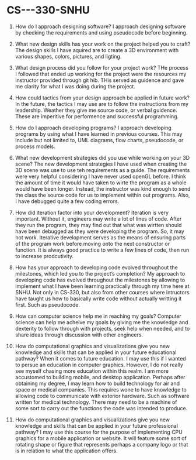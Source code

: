 # CS---330-SNHU

1. How do I approach designing software?
I approach designing software by checking the requirements and using pseudocode before beginning.

2. What new design skills has your work on the project helped you to craft?
The design skills I have aquired are to create a 3D environment with various shapes, colors, pictures, and ligting.

3. What design process did you follow for your project work?
THe process I followed that ended up working for the project were the resources my instructor provided through git hib. THis served as guidence and gave me clarity for what I was doing during the project.

4. How could tactics from your design approach be applied in future work?
In the future, the tactics I may use are to follow the instructions from my leadership. Weather they give me source code, or verbal guidence. These are imperitive for performence and successful programming. 

5. How do I approach developing programs?
I approach developing programs by using what I have learned in previous courses. This may include but not limited to, UML diagrams, flow charts, pseudocode, or process models. 

6. What new development strategies did you use while working on your 3D scene?
The new development strategies I have used when creating the 3D scene was use to use teh requirements as a guide. The requirements were very helpful considering I have never used openGL before. I think the amount of time it would have taken to wirte the program as a whole would have been longer. Instead, the instructor was kind enough to send the class the source code for us to implement within out programs. Also, I have debugged quite a few coding errors.


7. How did iteration factor into your development?
Iteration is very important. Without it, engineers may write a lot of lines of code. After they run the program, they may find out that what was wirtten should have been debugged as they were developing the program. So, it may not work. Iterative development serves as the means of ensuring parts of the program work before moving onto the next constructor or function. It is always good practice to write a few lines of code, then run to increase prodcutivity. 

8. How has your approach to developing code evolved throughout the milestones, which led you to the project’s completion?
My approach to developing code has evolved throughout the milestones by allowing to implement what I have been learning practically through my time here at SNHU. Not only in CS-330, but also from other courses where intructors have taught us how to basically write code without actually writting it first. Such as pseudocode.

9. How can computer science help me in reaching my goals?
Computer science can help me acheive my goals by giving me the knowledge and dexterity to follow through with projects, seek help when needed, and to share ideas through discussion with other engineers. 

10. How do computational graphics and visualizations give you new knowledge and skills that can be applied in your future educational pathway?
When it comes to future education. I may use this if I wanted to persue an education in computer graphics. However, I do not really see myself chasing more education within this realm. I am more accustomed to building mobile, and desktop application. Perhaps after obtaining my degree, I may learn how to build technology for air and space or medical companies. This requires wone to have knowledge to allowing code to communicate with exterior hardware. Such as software written for medical technology. There may need to be a machine of some sort to carry out the functions the code was intended to produce.

11. How do computational graphics and visualizations give you new knowledge and skills that can be applied in your future professional pathway?
I may use this course for the purpose of implementing CPU graphics for a mobile application or website. It will feature some sort of rotating shape or figure that represents perhaps a company logo or that is in relation to what the application offers.
